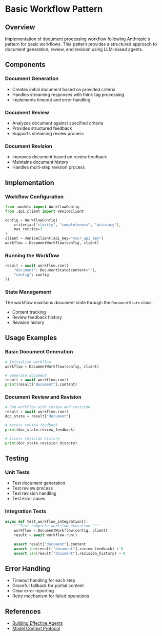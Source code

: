 # Basic Workflow Pattern

## Overview
Implementation of document processing workflow following Anthropic's pattern for basic workflows. This pattern provides a structured approach to document generation, review, and revision using LLM-based agents.

## Components

### Document Generation
- Creates initial document based on provided criteria
- Handles streaming responses with think tag processing
- Implements timeout and error handling

### Document Review
- Analyzes document against specified criteria
- Provides structured feedback
- Supports streaming review process

### Document Revision
- Improves document based on review feedback
- Maintains document history
- Handles multi-step revision process

## Implementation

### Workflow Configuration
```python
from .models import WorkflowConfig
from .api.client import VeniceClient

config = WorkflowConfig(
    criteria=["clarity", "completeness", "accuracy"],
    max_retries=3
)
client = VeniceClient(api_key="your_api_key")
workflow = DocumentWorkflow(config, client)
```

### Running the Workflow
```python
result = await workflow.run({
    "document": DocumentState(content=""),
    "config": config
})
```

### State Management
The workflow maintains document state through the `DocumentState` class:
- Content tracking
- Review feedback history
- Revision history

## Usage Examples

### Basic Document Generation
```python
# Initialize workflow
workflow = DocumentWorkflow(config, client)

# Generate document
result = await workflow.run()
print(result["document"].content)
```

### Document Review and Revision
```python
# Run workflow with review and revision
result = await workflow.run()
doc_state = result["document"]

# Access review feedback
print(doc_state.review_feedback)

# Access revision history
print(doc_state.revision_history)
```

## Testing

### Unit Tests
- Test document generation
- Test review process
- Test revision handling
- Test error cases

### Integration Tests
```python
async def test_workflow_integration():
    """Test complete workflow execution."""
    workflow = DocumentWorkflow(config, client)
    result = await workflow.run()
    
    assert result["document"].content
    assert len(result["document"].review_feedback) > 0
    assert len(result["document"].revision_history) > 0
```

## Error Handling
- Timeout handling for each step
- Graceful fallback for partial content
- Clear error reporting
- Retry mechanism for failed operations

## References
- [Building Effective Agents](https://www.anthropic.com/research/building-effective-agents)
- [Model Context Protocol](https://www.anthropic.com/news/model-context-protocol)
